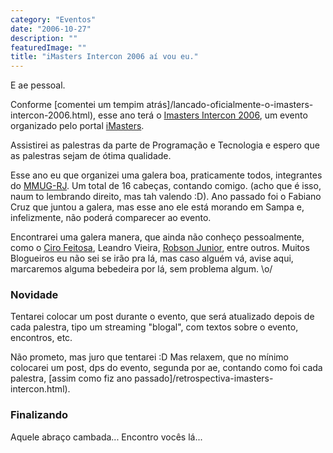 ```yaml
---
category: "Eventos"
date: "2006-10-27"
description: ""
featuredImage: ""
title: "iMasters Intercon 2006 aí vou eu."
---
```


E ae pessoal.

Conforme [comentei um tempim atrás]/lancado-oficialmente-o-imasters-intercon-2006.html), esse ano terá o [Imasters Intercon 2006](http://www.imasters.com.br/intercon/2006/), um evento organizado pelo portal [iMasters](http://www.imasters.com.br).

Assistirei as palestras da parte de Programação e Tecnologia e espero que as palestras sejam de ótima qualidade.

Esse ano eu que organizei uma galera boa, praticamente todos, integrantes do [MMUG-RJ](http://www.mmug-rj.com.br). Um total de 16 cabeças, contando comigo. (acho que é isso, naum to lembrando direito, mas tah valendo :D). Ano passado foi o Fabiano Cruz que juntou a galera, mas esse ano ele está morando em Sampa e, infelizmente, não poderá comparecer ao evento.

Encontrarei uma galera manera, que ainda não conheço pessoalmente, como o [Ciro Feitosa](http://cirofeitosa.com.br), Leandro Vieira, [Robson Junior](http://www.robsonjunior.com.br/), entre outros. Muitos Blogueiros eu não sei se irão pra lá, mas caso alguém vá, avise aqui, marcaremos alguma bebedeira por lá, sem problema algum. \\o/

### Novidade

Tentarei colocar um post durante o evento, que será atualizado depois de cada palestra, tipo um streaming "blogal", com textos sobre o evento, encontros, etc.

Não prometo, mas juro que tentarei :D Mas relaxem, que no mínimo colocarei um post, dps do evento, segunda por ae, contando como foi cada palestra, [assim como fiz ano passado]/retrospectiva-imasters-intercon.html).

### Finalizando

Aquele abraço cambada... Encontro vocês lá...
